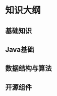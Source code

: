 # 知识大纲

## 基础知识
[](./android.md)

## Java基础
[](./java.md)

## 数据结构与算法
[](./structurealgo.md)

## 开源组件
[](./osp.md)